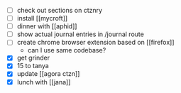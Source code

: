 - [ ] check out sections on ctznry
- [ ] install [[mycroft]]
- [ ] dinner with [[aphid]]
- [ ] show actual journal entries in /journal route
- [ ] create chrome browser extension based on [[firefox]]
	- can I use same codebase?
- [x] get grinder
- [x] 15 to tanya
- [x] update [[agora ctzn]]
- [x] 	lunch with [[jana]]